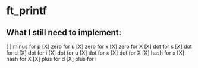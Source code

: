 # ft_printf

## What I still need to implement: 

[ ] minus for p
[X] zero for u
[X] zero for x
[X] zero for X
[X] dot for s
[X] dot for d
[X] dot for i
[X] dot for u
[X] dot for x
[X] dot for X
[X] hash for x
[X] hash for X
[X] plus for d
[X] plus for i

